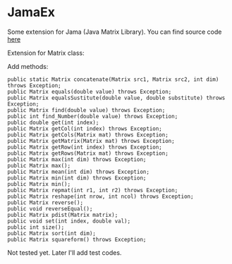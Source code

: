 # JamaEx
Some extension for Jama (Java Matrix Library). You can find source code [here](http://math.nist.gov/javanumerics/jama/)

Extension for Matrix class:

Add methods:

```
public static Matrix concatenate(Matrix src1, Matrix src2, int dim) throws Exception;
public Matrix equals(double value) throws Exception;
public Matrix equalsSustitute(double value, double substitute) throws Exception;
public Matrix find(double value) throws Exception;
public int find_Number(double value) throws Exception;
public double get(int index);
public Matrix getCol(int index) throws Exception;
public Matrix getCols(Matrix mat) throws Exception;
public Matrix getMatrix(Matrix mat) throws Exception;
public Matrix getRow(int index) throws Exception;
public Matrix getRows(Matrix mat) throws Exception;
public Matrix max(int dim) throws Exception;
public Matrix max();
public Matrix mean(int dim) throws Exception;
public Matrix min(int dim) throws Exception;
public Matrix min();
public Matrix repmat(int r1, int r2) throws Exception;
public Matrix reshape(int nrow, int ncol) throws Exception;
public Matrix reverse();
public void reverseEqual();
public Matrix pdist(Matrix matrix);
public void set(int index, double val);
public int size();
public Matrix sort(int dim);
public Matrix squareform() throws Exception;
```

Not tested yet. Later I'll add test codes.